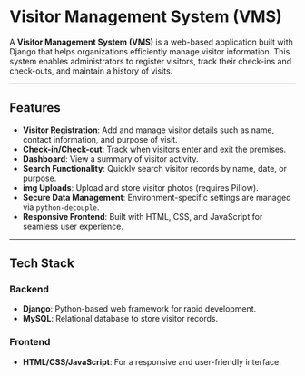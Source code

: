 # Visitor Management System (VMS)

A **Visitor Management System (VMS)** is a web-based application built with Django that helps organizations efficiently manage visitor information. This system enables administrators to register visitors, track their check-ins and check-outs, and maintain a history of visits. 

---

## Features

- **Visitor Registration**: Add and manage visitor details such as name, contact information, and purpose of visit.
- **Check-in/Check-out**: Track when visitors enter and exit the premises.
- **Dashboard**: View a summary of visitor activity.
- **Search Functionality**: Quickly search visitor records by name, date, or purpose.
- **img Uploads**: Upload and store visitor photos (requires Pillow).
- **Secure Data Management**: Environment-specific settings are managed via `python-decouple`.
- **Responsive Frontend**: Built with HTML, CSS, and JavaScript for seamless user experience.

---

## Tech Stack

### Backend
- **Django**: Python-based web framework for rapid development.
- **MySQL**: Relational database to store visitor records.

### Frontend
- **HTML/CSS/JavaScript**: For a responsive and user-friendly interface.
